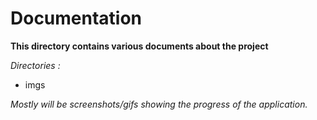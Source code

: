 # Documentation

**This directory contains various documents about the project**

*Directories :*

- imgs

_Mostly will be screenshots/gifs showing the progress of the application._
